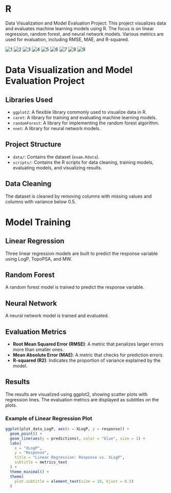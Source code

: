 # R
Data Visualization and Model Evaluation Project: This project visualizes data and evaluates machine learning models using R. The focus is on linear regression, random forest, and neural network models. Various metrics are used for evaluation, including RMSE, MAE, and R-squared.

![1](https://github.com/user-attachments/assets/b521bdc0-e976-4b5b-82d8-ec8ccdd76ecd)
![2](https://github.com/user-attachments/assets/700d0ce0-49b9-4463-9ae6-ac64f9c21d2c)
![3](https://github.com/user-attachments/assets/2aace1f6-8401-4d28-bf4f-fa2c959938cd)
![4](https://github.com/user-attachments/assets/dbd4895c-1b50-46c0-94a8-801b28ed3c24)
![5](https://github.com/user-attachments/assets/7414784f-fbed-48cd-9726-ce670f11bc71)
![6](https://github.com/user-attachments/assets/d32bed28-d26c-4bfd-9d32-91e5986a9f74)
![7](https://github.com/user-attachments/assets/393fdbdf-53d0-449f-8781-4e9d4d98d8c9)
![8](https://github.com/user-attachments/assets/bbed76f7-9b90-4417-8482-9417a00ab2cc)
![9](https://github.com/user-attachments/assets/858740ff-af03-46f8-8413-4dc2c054dc63)

# Data Visualization and Model Evaluation Project

## Libraries Used
- `ggplot2`: A flexible library commonly used to visualize data in R.
- `caret`: A library for training and evaluating machine learning models.
- `randomForest`: A library for implementing the random forest algorithm.
- `nnet`: A library for neural network models.

## Project Structure
- `data/`: Contains the dataset (`exam.Rdata`).
- `scripts/`: Contains the R scripts for data cleaning, training models, evaluating models, and visualizing results.

## Data Cleaning
The dataset is cleaned by removing columns with missing values and columns with variance below 0.5.

# Model Training

## Linear Regression
Three linear regression models are built to predict the response variable using LogP, TopoPSA, and MW.

## Random Forest
A random forest model is trained to predict the response variable.

## Neural Network
A neural network model is trained and evaluated.

## Evaluation Metrics
- **Root Mean Squared Error (RMSE)**: A metric that penalizes larger errors more than smaller ones.
- **Mean Absolute Error (MAE)**: A metric that checks for prediction errors.
- **R-squared (R2)**: Indicates the proportion of variance explained by the model.

## Results
The results are visualized using ggplot2, showing scatter plots with regression lines. The evaluation metrics are displayed as subtitles on the plots.

### Example of Linear Regression Plot
```r
ggplot(plot_data_LogP, aes(x = XLogP, y = response)) +
  geom_point() +
  geom_line(aes(y = predictions), color = "blue", size = 1) +
  labs(
    x = "XLogP",
    y = "Response",
    title = "Linear Regression: Response vs. XLogP",
    subtitle = metrics_text
  ) +
  theme_minimal() +
  theme(
    plot.subtitle = element_text(size = 10, hjust = 0.5)
  )
